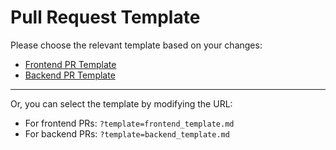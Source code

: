 # Pull Request Template

Please choose the relevant template based on your changes:

- [Frontend PR Template](./PULL_REQUEST_TEMPLATE/frontend_template.md)
- [Backend PR Template](./PULL_REQUEST_TEMPLATE/backend_template.md)

---

Or, you can select the template by modifying the URL:
- For frontend PRs: `?template=frontend_template.md`
- For backend PRs: `?template=backend_template.md`
